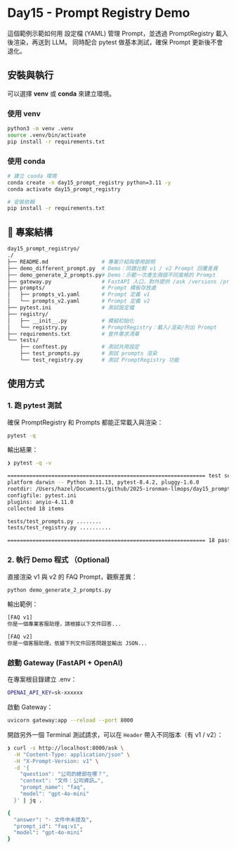 # Day15 - Prompt Registry Demo

這個範例示範如何用 設定檔 (YAML) 管理 Prompt，並透過 PromptRegistry 載入後渲染，再送到 LLM。
同時配合 pytest 做基本測試，確保 Prompt 更新後不會退化。

## 安裝與執行

可以選擇 **venv** 或 **conda** 來建立環境。

### 使用 venv

```bash
python3 -m venv .venv
source .venv/bin/activate
pip install -r requirements.txt
```

### 使用 conda

```bash
# 建立 conda 環境
conda create -n day15_prompt_registry python=3.11 -y
conda activate day15_prompt_registry

# 安裝依賴
pip install -r requirements.txt
```

## 📂 專案結構

```graphql
day15_prompt_registryo/
./
├── README.md                 # 專案介紹與使用說明
├── demo_different_prompt.py  # Demo：同題比較 v1 / v2 Prompt 回覆差異
├── demo_generate_2_prompts.py# Demo：示範一次產生兩個不同風格的 Prompt
├── gateway.py                # FastAPI 入口，對外提供 /ask /versions /prompts
├── prompts/                  # Prompt 模板存放處
│   ├── prompts_v1.yaml       # Prompt 定義 v1
│   └── prompts_v2.yaml       # Prompt 定義 v2
├── pytest.ini                # 測試設定檔
├── registry/
│   ├── __init__.py           # 模組初始化
│   └── registry.py           # PromptRegistry：載入/渲染/列出 Prompt
├── requirements.txt          # 套件需求清單
└── tests/
    ├── conftest.py           # 測試共用設定
    ├── test_prompts.py       # 測試 prompts 渲染
    └── test_registry.py      # 測試 PromptRegistry 功能

```

## 使用方式

### 1. 跑 pytest 測試

確保 PromptRegistry 和 Prompts 都能正常載入與渲染：

```bash
pytest -q
```

輸出結果：

```bash
❯ pytest -q -v

=============================================================== test session starts ===============================================================
platform darwin -- Python 3.11.13, pytest-8.4.2, pluggy-1.6.0
rootdir: /Users/hazel/Documents/github/2025-ironman-llmops/day15_prompt_registry
configfile: pytest.ini
plugins: anyio-4.11.0
collected 18 items

tests/test_prompts.py ........                                                                                                              [ 44%]
tests/test_registry.py ..........                                                                                                           [100%]

=============================================================== 18 passed in 0.03s ================================================================

```

### 2. 執行 Demo 程式 （Optional)

直接渲染 v1 與 v2 的 FAQ Prompt，觀察差異：

```bash
python demo_generate_2_prompts.py
```

輸出範例：

```bash
[FAQ v1]
你是一個專業客服助理，請根據以下文件回答...

[FAQ v2]
你是一個客服助理。依據下列文件回答問題並輸出 JSON...
```

### 啟動 Gateway (FastAPI + OpenAI)

在專案根目錄建立 .env：

```bash
OPENAI_API_KEY=sk-xxxxxx
```

啟動 Gateway：

```bash
uvicorn gateway:app --reload --port 8000
```

開啟另外一個 Terminal 測試請求，可以在 `Header` 帶入不同版本（有 v1 / v2）：

```bash
❯ curl -s http://localhost:8000/ask \
  -H "Content-Type: application/json" \
  -H "X-Prompt-Version: v1" \
  -d '{
    "question": "公司的總部在哪？",
    "context": "文件：公司資訊…",
    "prompt_name": "faq",
    "model": "gpt-4o-mini"
  }' | jq .

{
  "answer": "- 文件中未提及",
  "prompt_id": "faq:v1",
  "model": "gpt-4o-mini"
}
```
